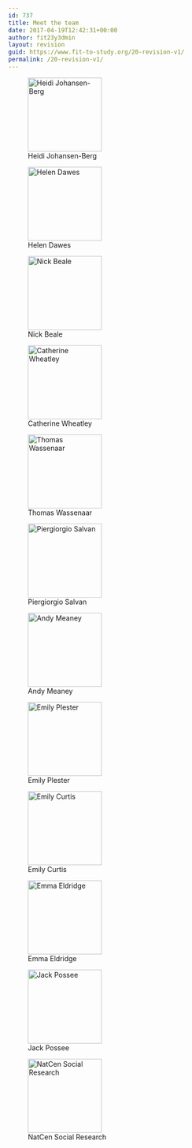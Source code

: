 ```yaml
---
id: 737
title: Meet the team
date: 2017-04-19T12:42:31+00:00
author: fit23y3dmin
layout: revision
guid: https://www.fit-to-study.org/20-revision-v1/
permalink: /20-revision-v1/
---
```

<div id='gallery-38' class='gallery galleryid-737 gallery-columns-3 gallery-size-thumbnail'>
  <figure class='gallery-item'> 
  
  <div class='gallery-icon landscape'>
    <a href="/meet-the-team/heidi-johansen-berg/" class="no-lightbox"><img width="150" height="150" src="https://i1.wp.com/www.fit-to-study.org/wp-content/uploads/2017/04/heidi_johansen-berg_off.jpg?resize=150%2C150&#038;ssl=1" class="attachment-thumbnail size-thumbnail" alt="Heidi Johansen-Berg" aria-describedby="gallery-38-597" srcset="https://i1.wp.com/www.fit-to-study.org/wp-content/uploads/2017/04/heidi_johansen-berg_off.jpg?resize=150%2C150&ssl=1 150w, https://i1.wp.com/www.fit-to-study.org/wp-content/uploads/2017/04/heidi_johansen-berg_off.jpg?resize=300%2C300&ssl=1 300w, https://i1.wp.com/www.fit-to-study.org/wp-content/uploads/2017/04/heidi_johansen-berg_off.jpg?w=400&ssl=1 400w" sizes="(max-width: 150px) 100vw, 150px" data-recalc-dims="1" /></a>
  </div><figcaption class='wp-caption-text gallery-caption' id='gallery-38-597'> Heidi Johansen-Berg </figcaption></figure><figure class='gallery-item'> 
  
  <div class='gallery-icon landscape'>
    <a href="/meet-the-team/helen-dawes/" class="no-lightbox"><img width="150" height="150" src="https://i0.wp.com/www.fit-to-study.org/wp-content/uploads/2017/04/helen_dawes_off.jpg?resize=150%2C150&#038;ssl=1" class="attachment-thumbnail size-thumbnail" alt="Helen Dawes" aria-describedby="gallery-38-599" srcset="https://i0.wp.com/www.fit-to-study.org/wp-content/uploads/2017/04/helen_dawes_off.jpg?resize=150%2C150&ssl=1 150w, https://i0.wp.com/www.fit-to-study.org/wp-content/uploads/2017/04/helen_dawes_off.jpg?resize=300%2C300&ssl=1 300w, https://i0.wp.com/www.fit-to-study.org/wp-content/uploads/2017/04/helen_dawes_off.jpg?w=400&ssl=1 400w" sizes="(max-width: 150px) 100vw, 150px" data-recalc-dims="1" /></a>
  </div><figcaption class='wp-caption-text gallery-caption' id='gallery-38-599'> Helen Dawes </figcaption></figure><figure class='gallery-item'> 
  
  <div class='gallery-icon landscape'>
    <a href="/meet-the-team/nick-beale/" class="no-lightbox"><img width="150" height="150" src="https://i2.wp.com/www.fit-to-study.org/wp-content/uploads/2017/04/nick_beale_off.jpg?resize=150%2C150&#038;ssl=1" class="attachment-thumbnail size-thumbnail" alt="Nick Beale" aria-describedby="gallery-38-603" srcset="https://i2.wp.com/www.fit-to-study.org/wp-content/uploads/2017/04/nick_beale_off.jpg?resize=150%2C150&ssl=1 150w, https://i2.wp.com/www.fit-to-study.org/wp-content/uploads/2017/04/nick_beale_off.jpg?resize=300%2C300&ssl=1 300w, https://i2.wp.com/www.fit-to-study.org/wp-content/uploads/2017/04/nick_beale_off.jpg?w=400&ssl=1 400w" sizes="(max-width: 150px) 100vw, 150px" data-recalc-dims="1" /></a>
  </div><figcaption class='wp-caption-text gallery-caption' id='gallery-38-603'> Nick Beale </figcaption></figure><figure class='gallery-item'> 
  
  <div class='gallery-icon landscape'>
    <a href="/meet-the-team/catherine-wheatley/" class="no-lightbox"><img width="150" height="150" src="https://i0.wp.com/www.fit-to-study.org/wp-content/uploads/2017/04/catherine_wheatley_off.jpg?resize=150%2C150&#038;ssl=1" class="attachment-thumbnail size-thumbnail" alt="Catherine Wheatley" aria-describedby="gallery-38-625" srcset="https://i0.wp.com/www.fit-to-study.org/wp-content/uploads/2017/04/catherine_wheatley_off.jpg?resize=150%2C150&ssl=1 150w, https://i0.wp.com/www.fit-to-study.org/wp-content/uploads/2017/04/catherine_wheatley_off.jpg?resize=300%2C300&ssl=1 300w, https://i0.wp.com/www.fit-to-study.org/wp-content/uploads/2017/04/catherine_wheatley_off.jpg?w=400&ssl=1 400w" sizes="(max-width: 150px) 100vw, 150px" data-recalc-dims="1" /></a>
  </div><figcaption class='wp-caption-text gallery-caption' id='gallery-38-625'> Catherine Wheatley </figcaption></figure><figure class='gallery-item'> 
  
  <div class='gallery-icon landscape'>
    <a href="/meet-the-team/thomas-wassenaar/" class="no-lightbox"><img width="150" height="150" src="https://i2.wp.com/www.fit-to-study.org/wp-content/uploads/2017/04/thomas_wassenaar_off.jpg?resize=150%2C150&#038;ssl=1" class="attachment-thumbnail size-thumbnail" alt="Thomas Wassenaar" aria-describedby="gallery-38-615" srcset="https://i2.wp.com/www.fit-to-study.org/wp-content/uploads/2017/04/thomas_wassenaar_off.jpg?resize=150%2C150&ssl=1 150w, https://i2.wp.com/www.fit-to-study.org/wp-content/uploads/2017/04/thomas_wassenaar_off.jpg?resize=300%2C300&ssl=1 300w, https://i2.wp.com/www.fit-to-study.org/wp-content/uploads/2017/04/thomas_wassenaar_off.jpg?w=400&ssl=1 400w" sizes="(max-width: 150px) 100vw, 150px" data-recalc-dims="1" /></a>
  </div><figcaption class='wp-caption-text gallery-caption' id='gallery-38-615'> Thomas Wassenaar </figcaption></figure><figure class='gallery-item'> 
  
  <div class='gallery-icon landscape'>
    <a href="/meet-the-team/piergiorgio-salvan/" class="no-lightbox"><img width="150" height="150" src="https://i1.wp.com/www.fit-to-study.org/wp-content/uploads/2017/04/piergiorgio_salvan_off.jpg?resize=150%2C150&#038;ssl=1" class="attachment-thumbnail size-thumbnail" alt="Piergiorgio Salvan" aria-describedby="gallery-38-605" srcset="https://i1.wp.com/www.fit-to-study.org/wp-content/uploads/2017/04/piergiorgio_salvan_off.jpg?resize=150%2C150&ssl=1 150w, https://i1.wp.com/www.fit-to-study.org/wp-content/uploads/2017/04/piergiorgio_salvan_off.jpg?resize=300%2C300&ssl=1 300w, https://i1.wp.com/www.fit-to-study.org/wp-content/uploads/2017/04/piergiorgio_salvan_off.jpg?w=400&ssl=1 400w" sizes="(max-width: 150px) 100vw, 150px" data-recalc-dims="1" /></a>
  </div><figcaption class='wp-caption-text gallery-caption' id='gallery-38-605'> Piergiorgio Salvan </figcaption></figure><figure class='gallery-item'> 
  
  <div class='gallery-icon landscape'>
    <a href="/meet-the-team/andy-meaney/" class="no-lightbox"><img width="150" height="150" src="https://i0.wp.com/www.fit-to-study.org/wp-content/uploads/2017/04/andy_meaney_off.jpg?resize=150%2C150&#038;ssl=1" class="attachment-thumbnail size-thumbnail" alt="Andy Meaney" aria-describedby="gallery-38-593" srcset="https://i0.wp.com/www.fit-to-study.org/wp-content/uploads/2017/04/andy_meaney_off.jpg?resize=150%2C150&ssl=1 150w, https://i0.wp.com/www.fit-to-study.org/wp-content/uploads/2017/04/andy_meaney_off.jpg?resize=300%2C300&ssl=1 300w, https://i0.wp.com/www.fit-to-study.org/wp-content/uploads/2017/04/andy_meaney_off.jpg?w=400&ssl=1 400w" sizes="(max-width: 150px) 100vw, 150px" data-recalc-dims="1" /></a>
  </div><figcaption class='wp-caption-text gallery-caption' id='gallery-38-593'> Andy Meaney </figcaption></figure><figure class='gallery-item'> 
  
  <div class='gallery-icon landscape'>
    <a href="/meet-the-team/emily-plester/" class="no-lightbox"><img width="150" height="150" src="https://i0.wp.com/www.fit-to-study.org/wp-content/uploads/2017/04/ra_1_off.jpg?resize=150%2C150&#038;ssl=1" class="attachment-thumbnail size-thumbnail" alt="Emily Plester" aria-describedby="gallery-38-607" srcset="https://i0.wp.com/www.fit-to-study.org/wp-content/uploads/2017/04/ra_1_off.jpg?resize=150%2C150&ssl=1 150w, https://i0.wp.com/www.fit-to-study.org/wp-content/uploads/2017/04/ra_1_off.jpg?resize=300%2C300&ssl=1 300w, https://i0.wp.com/www.fit-to-study.org/wp-content/uploads/2017/04/ra_1_off.jpg?w=400&ssl=1 400w" sizes="(max-width: 150px) 100vw, 150px" data-recalc-dims="1" /></a>
  </div><figcaption class='wp-caption-text gallery-caption' id='gallery-38-607'> Emily Plester </figcaption></figure><figure class='gallery-item'> 
  
  <div class='gallery-icon landscape'>
    <a href="/meet-the-team/emily-curtis/" class="no-lightbox"><img width="150" height="150" src="https://i2.wp.com/www.fit-to-study.org/wp-content/uploads/2017/04/ra_2_off.jpg?resize=150%2C150&#038;ssl=1" class="attachment-thumbnail size-thumbnail" alt="Emily Curtis" aria-describedby="gallery-38-609" srcset="https://i2.wp.com/www.fit-to-study.org/wp-content/uploads/2017/04/ra_2_off.jpg?resize=150%2C150&ssl=1 150w, https://i2.wp.com/www.fit-to-study.org/wp-content/uploads/2017/04/ra_2_off.jpg?resize=300%2C300&ssl=1 300w, https://i2.wp.com/www.fit-to-study.org/wp-content/uploads/2017/04/ra_2_off.jpg?w=400&ssl=1 400w" sizes="(max-width: 150px) 100vw, 150px" data-recalc-dims="1" /></a>
  </div><figcaption class='wp-caption-text gallery-caption' id='gallery-38-609'> Emily Curtis </figcaption></figure><figure class='gallery-item'> 
  
  <div class='gallery-icon landscape'>
    <a href="/meet-the-team/emma-eldridge/" class="no-lightbox"><img width="150" height="150" src="https://i1.wp.com/www.fit-to-study.org/wp-content/uploads/2017/04/ra_3_off.jpg?resize=150%2C150&#038;ssl=1" class="attachment-thumbnail size-thumbnail" alt="Emma Eldridge" aria-describedby="gallery-38-611" srcset="https://i1.wp.com/www.fit-to-study.org/wp-content/uploads/2017/04/ra_3_off.jpg?resize=150%2C150&ssl=1 150w, https://i1.wp.com/www.fit-to-study.org/wp-content/uploads/2017/04/ra_3_off.jpg?resize=300%2C300&ssl=1 300w, https://i1.wp.com/www.fit-to-study.org/wp-content/uploads/2017/04/ra_3_off.jpg?w=400&ssl=1 400w" sizes="(max-width: 150px) 100vw, 150px" data-recalc-dims="1" /></a>
  </div><figcaption class='wp-caption-text gallery-caption' id='gallery-38-611'> Emma Eldridge </figcaption></figure><figure class='gallery-item'> 
  
  <div class='gallery-icon landscape'>
    <a href="/meet-the-team/jack-possee/" class="no-lightbox"><img width="150" height="150" src="https://i1.wp.com/www.fit-to-study.org/wp-content/uploads/2017/04/ra_4_off.jpg?resize=150%2C150&#038;ssl=1" class="attachment-thumbnail size-thumbnail" alt="Jack Possee" aria-describedby="gallery-38-617" srcset="https://i1.wp.com/www.fit-to-study.org/wp-content/uploads/2017/04/ra_4_off.jpg?resize=150%2C150&ssl=1 150w, https://i1.wp.com/www.fit-to-study.org/wp-content/uploads/2017/04/ra_4_off.jpg?resize=300%2C300&ssl=1 300w, https://i1.wp.com/www.fit-to-study.org/wp-content/uploads/2017/04/ra_4_off.jpg?w=400&ssl=1 400w" sizes="(max-width: 150px) 100vw, 150px" data-recalc-dims="1" /></a>
  </div><figcaption class='wp-caption-text gallery-caption' id='gallery-38-617'> Jack Possee </figcaption></figure><figure class='gallery-item'> 
  
  <div class='gallery-icon landscape'>
    <a href="/meet-the-team/natcen-social-research/" class="no-lightbox"><img width="150" height="150" src="https://i1.wp.com/www.fit-to-study.org/wp-content/uploads/2017/03/natcent_off.jpg?resize=150%2C150&#038;ssl=1" class="attachment-thumbnail size-thumbnail" alt="NatCen Social Research" aria-describedby="gallery-38-736" srcset="https://i1.wp.com/www.fit-to-study.org/wp-content/uploads/2017/03/natcent_off.jpg?resize=150%2C150&ssl=1 150w, https://i1.wp.com/www.fit-to-study.org/wp-content/uploads/2017/03/natcent_off.jpg?resize=300%2C300&ssl=1 300w, https://i1.wp.com/www.fit-to-study.org/wp-content/uploads/2017/03/natcent_off.jpg?w=400&ssl=1 400w" sizes="(max-width: 150px) 100vw, 150px" data-recalc-dims="1" /></a>
  </div><figcaption class='wp-caption-text gallery-caption' id='gallery-38-736'> NatCen Social Research </figcaption></figure>
</div>